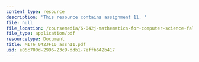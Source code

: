 ```yaml
---
content_type: resource
description: 'This resource contains assignment 11. '
file: null
file_location: /coursemedia/6-042j-mathematics-for-computer-science-fall-2010/e05c700d299623c9ddb17effb642b417_MIT6_042JF10_assn11.pdf
file_type: application/pdf
resourcetype: Document
title: MIT6_042JF10_assn11.pdf
uid: e05c700d-2996-23c9-ddb1-7effb642b417
---
```

